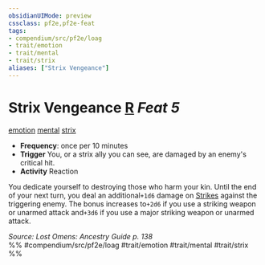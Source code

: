 ```yaml
---
obsidianUIMode: preview
cssclass: pf2e,pf2e-feat
tags:
- compendium/src/pf2e/loag
- trait/emotion
- trait/mental
- trait/strix
aliases: ["Strix Vengeance"]
---
```

# Strix Vengeance  [R](../../rules/core-rulebook/chapter-9-playing-the-game.md#Actions "Reaction") *Feat 5*  
[emotion](../../rules/traits/emotion.md)  [mental](../../rules/traits/mental.md)  [strix](../../rules/traits/strix-loag.md)  

- **Frequency**: once per 10 minutes
- **Trigger** You, or a strix ally you can see, are damaged by an enemy's critical hit.
- **Activity** Reaction

You dedicate yourself to destroying those who harm your kin. Until the end of your next turn, you deal an additional`+1d6` damage on [Strikes](../../rules/actions/strike.md) against the triggering enemy. The bonus increases to`+2d6` if you use a striking weapon or unarmed attack and`+3d6` if you use a major striking weapon or unarmed attack.

*Source: Lost Omens: Ancestry Guide p. 138*  
%% #compendium/src/pf2e/loag #trait/emotion #trait/mental #trait/strix %%